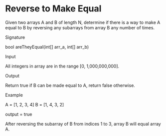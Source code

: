 # Reverse to Make Equal

Given two arrays A and B of length N, determine if there is a way to make A equal to B by reversing any subarrays from array B any number of times.

Signature

bool areTheyEqual(int[] arr_a, int[] arr_b)

Input

All integers in array are in the range [0, 1,000,000,000].

Output

Return true if B can be made equal to A, return false otherwise.

Example

A = [1, 2, 3, 4]
B = [1, 4, 3, 2]

output = true

After reversing the subarray of B from indices 1 to 3, array B will equal array A.
